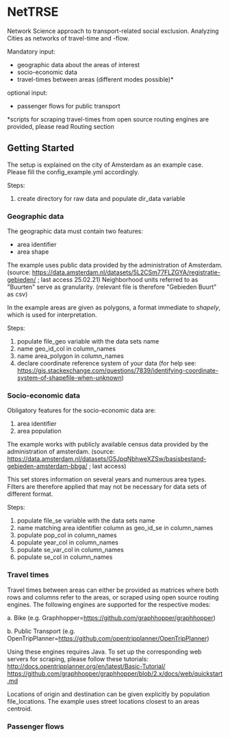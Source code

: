 # NetTRSE
Network Science approach to transport-related social exclusion.
Analyzing Cities as networks of travel-time and -flow.

Mandatory input:

- geographic data about the areas of interest
- socio-economic data
- travel-times between areas (different modes possible)*

optional input:

- passenger flows for public transport

*scripts for scraping travel-times from open source routing engines are provided, please read Routing section


## Getting Started

The setup is explained on the city of Amsterdam as an example case.
Please fill the config_example.yml accordingly.

Steps:

1. create directory for raw data and populate dir_data variable

### Geographic data

The geographic data must contain two features:

- area identifier
- area shape

The example uses public data provided by the administration of Amsterdam.
(source: https://data.amsterdam.nl/datasets/5L2CSm77FLZGYA/registratie-gebieden/ ; last access 25.02.21)
Neighborhood units referred to as "Buurten" serve as granularity. (relevant file is therefore "Gebieden Buurt" as csv)

In the example areas are given as polygons, a format immediate to *shapely*, which is used for interpretation.

Steps:

1. populate file_geo variable with the data sets name
2. name geo_id_col in column_names
3. name area_polygon in column_names 
4. declare coordinate reference system of your data 
(for help see: https://gis.stackexchange.com/questions/7839/identifying-coordinate-system-of-shapefile-when-unknown)


### Socio-economic data

Obligatory features for the socio-economic data are:

1. area identifier
2. area population

The example works with publicly available census data provided by the administration of amsterdam.
(source: https://data.amsterdam.nl/datasets/G5JpqNbhweXZSw/basisbestand-gebieden-amsterdam-bbga/ ; last access)

This set stores information on several years and numerous area types. 
Filters are therefore applied that may not be necessary for data sets of different format.

Steps:

1. populate file_se variable with the data sets name
2. name matching area identifier column as geo_id_se in column_names
3. populate pop_col in column_names
4. populate year_col in column_names
5. populate se_var_col in column_names
6. populate se_col in column_names


### Travel times

Travel times between areas can either be provided as matrices where both rows and columns refer to the areas,
or scraped using open source routing engines. The following engines are supported for the respective modes:

   a. Bike (e.g. Graphhopper=https://github.com/graphhopper/graphhopper)
   
   b. Public Transport (e.g. OpenTripPlanner=https://github.com/opentripplanner/OpenTripPlanner)

Using these engines requires Java. To set up the corresponding web servers for scraping, please follow these tutorials:
http://docs.opentripplanner.org/en/latest/Basic-Tutorial/
https://github.com/graphhopper/graphhopper/blob/2.x/docs/web/quickstart.md

Locations of origin and destination can be given explicitly by population file_locations.
The example uses street locations closest to an areas centroid.


### Passenger flows




